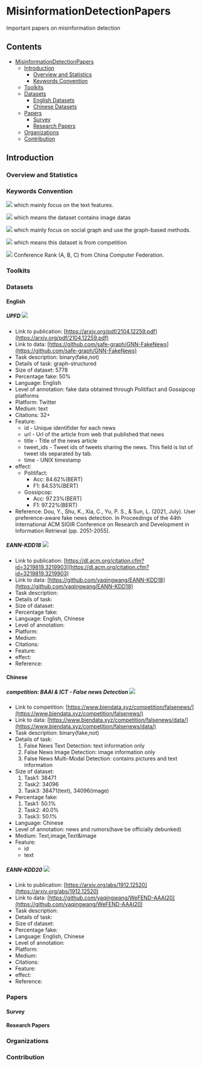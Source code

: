 # MisinformationDetectionPapers
Important papers on misinformation detection

## Contents

- [MisinformationDetectionPapers](#MisinformationDetectionPapers)
  - [Introduction](#introduction)
    - [Overview and Statistics](#statistics)
    - [Keywords Convention](#keywords-convention)
  - [Toolkits](#toolkits)
  - [Datasets](#datasets)
    - [English Datasets](#English)
    - [Chinese Datasets](#Chinese)
  - [Papers](#papers)
    - [Survey](#survey)
    - [Research Papers](#research-papers)
  - [Organizations](#organizations)
  - [Contribution](#contribution)


## Introduction

### Overview and Statistics

### Keywords Convention

<!-- ![](https://img.shields.io/badge/-UserInfo-green) which mainly focus on user info features. -->

![](https://img.shields.io/badge/-Text-blue) which mainly focus on the text features.

![](https://img.shields.io/badge/-Image-yellow) which means the dataset contains image datas

![](https://img.shields.io/badge/-SocialGraph-red) which mainly focus on social graph and use the graph-based methods.

![](https://img.shields.io/badge/-competition-orange) which means this dataset is from competition
<!-- ![](https://img.shields.io/badge/-Temporal-orange) which mainly focus on temporal patterns. -->

![](https://img.shields.io/badge/Conference-CCF--A-red) Conference Rank (A, B, C) from China Computer Federation.

### Toolkits

### Datasets

#### English
##### UPFD ![](https://img.shields.io/badge/-SocialGraph-red) 
* Link to publication: [https://arxiv.org/pdf/2104.12259.pdf](https://arxiv.org/pdf/2104.12259.pdf)
* Link to data: [https://github.com/safe-graph/GNN-FakeNews](https://github.com/safe-graph/GNN-FakeNews)
* Task description: binary(fake,not)
* Details of task: graph-structured
* Size of dataset: 5778
* Percentage fake: 50%
* Language: English
* Level of annotation: fake data obtained through Politifact and Gossipcop platforms
* Platform: Twitter
* Medium: text
* Citations: 32+
* Feature: 
    * id - Unique identifider for each news
    * url - Url of the article from web that published that news
    * title - Title of the news article
    * tweet_ids - Tweet ids of tweets sharing the news. This field is list of tweet ids separated by tab.
    * time - UNIX timestamp
* effect: 
    * Politifact: 
        * Acc: 84.62%(BERT)
        * F1: 84.53%(BERT)
    * Gossipcop:
        * Acc: 97.23%(BERT)
        * F1: 97.22%(BERT)
* Reference: Dou, Y., Shu, K., Xia, C., Yu, P. S., & Sun, L. (2021, July). User preference-aware fake news detection. In Proceedings of the 44th International ACM SIGIR Conference on Research and Development in Information Retrieval (pp. 2051-2055).

##### EANN-KDD18  ![](https://img.shields.io/badge/-Image-yellow)
* Link to publication: [https://dl.acm.org/citation.cfm?id=3219819.3219903](https://dl.acm.org/citation.cfm?id=3219819.3219903)
* Link to data: [https://github.com/yaqingwang/EANN-KDD18](https://github.com/yaqingwang/EANN-KDD18)
* Task description: 
* Details of task: 
* Size of dataset: 
* Percentage fake: 
* Language: English, Chinese
* Level of annotation: 
* Platform: 
* Medium: 
* Citations: 
* Feature: 
* effect: 
* Reference:

#### Chinese
##### competition: BAAI & ICT - False news Detection  ![](https://img.shields.io/badge/-competition-orange)
* Link to competition: [https://www.biendata.xyz/competition/falsenews/](https://www.biendata.xyz/competition/falsenews/)
* Link to data: [https://www.biendata.xyz/competition/falsenews/data/](https://www.biendata.xyz/competition/falsenews/data/)
* Task description: binary(fake,not)
* Details of task:
    1. False News Text Detection: text information only
    2. False News Image Detection: image information only
    3. False News Multi-Modal Detection: contains pictures and text information
* Size of dataset:
    1. Task1: 38471
    2. Task2: 34096
    3. Task3: 38471(text), 34096(image)
* Percentage fake:
    1. Task1: 50.1%
    2. Task2: 40.0%
    3. Task3: 50.1%
* Language: Chinese
* Level of annotation: news and rumors(have be officially debunked)
* Medium: Text,image,Text&image
* Feature:
    * id
    * text

##### EANN-KDD20  ![](https://img.shields.io/badge/-Image-yellow)
* Link to publication: [https://arxiv.org/abs/1912.12520](https://arxiv.org/abs/1912.12520)
* Link to data: [https://github.com/yaqingwang/WeFEND-AAAI20](https://github.com/yaqingwang/WeFEND-AAAI20)
* Task description: 
* Details of task: 
* Size of dataset: 
* Percentage fake: 
* Language: English, Chinese
* Level of annotation: 
* Platform: 
* Medium: 
* Citations: 
* Feature: 
* effect: 
* Reference:

### Papers

#### Survey

#### Research Papers

### Organizations

### Contribution

